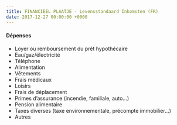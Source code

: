 ```yaml
---
title: FINANCIEEL PLAATJE - Levensstandaard Inkomsten (FR)
date: 2017-12-27 00:00:00 +0000
---
```

#### Dépenses

* Loyer ou remboursement du prêt hypothécaire
* Eau/gaz/électricité
* Téléphone
* Alimentation
* Vêtements
* Frais médicaux
* Loisirs
* Frais de déplacement
* Primes d’assurance (incendie, familiale, auto...)
* Pension alimentaire
* Taxes diverses (taxe environnementale, précompte immobilier...)
* Autres